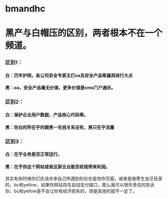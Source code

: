 # bmandhc
# 黑产与白帽压的区别，两者根本不在一个频道。
### 区别1：
#### 白：历年护网，各公司安全专家主打oa及安全产品等漏洞进行大点
#### 黑：oa，安全产品毫无价值，更多价值是cms门户通杀。
### 区别2：
#### 白：保护企业用户数据，产品核心代码等。
#### 黑：你白的所在乎的跟黑一毛钱关系没有，黑只在乎流量
### 区别3：
#### 白：在乎业务是否正常运行。
#### 黑：在乎你这个网站或者这家企业能否给我带来利润。




其实有些时候你们应该庆幸自己所遇到的仅仅是改你页面，或者是做寄生虫泛目录的，bc和yellow，如果你网站存在自动支付接口，那么我可以很负责任的告诉你，bc和yellow是不会让你有经济损失的，但是其他的就不一定了。
